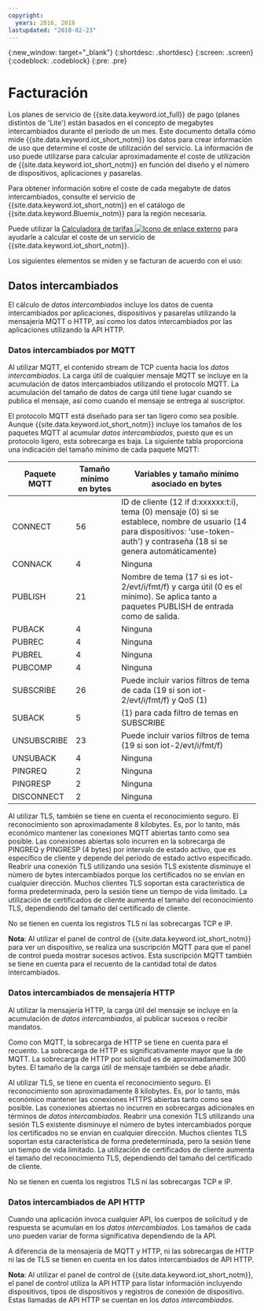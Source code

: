 ```yaml
---
copyright:
  years: 2016, 2018
lastupdated: "2018-02-23"
---
```

{:new_window: target="_blank"}
{:shortdesc: .shortdesc}
{:screen: .screen}
{:codeblock: .codeblock}
{:pre: .pre}

# Facturación

Los planes de servicio de {{site.data.keyword.iot_full}} de pago (planes distintos de 'Lite') están basados en el concepto de megabytes intercambiados durante el período de un mes.  Este documento detalla cómo mide {{site.data.keyword.iot_short_notm}} los datos para crear información de uso que determine el coste de utilización del servicio.  La información de uso puede utilizarse para calcular aproximadamente el coste de utilización de {{site.data.keyword.iot_short_notm}} en función del diseño y el número de dispositivos, aplicaciones y pasarelas.

Para obtener información sobre el coste de cada megabyte de datos intercambiados, consulte el servicio de {{site.data.keyword.iot_short_notm}} en el catálogo de {{site.data.keyword.Bluemix_notm}} para la región necesaria.

Puede utilizar la [Calculadora de tarifas ![Icono de enlace externo](../../../icons/launch-glyph.svg "Icono de enlace externo")](http://iot-cost-calculator.ng.bluemix.net/) para ayudarle a calcular el coste de un servicio de {{site.data.keyword.iot_short_notm}}.

Los siguientes elementos se miden y se facturan de acuerdo con el uso: 

## Datos intercambiados
El cálculo de *datos intercambiados* incluye los datos de cuenta intercambiados por aplicaciones, dispositivos y pasarelas utilizando la mensajería MQTT o HTTP, así como los datos intercambiados por las aplicaciones utilizando la API HTTP.

### Datos intercambiados por MQTT
Al utilizar MQTT, el contenido stream de TCP cuenta hacia los *datos intercambiados*.  La carga útil de cualquier mensaje MQTT se incluye en la acumulación de datos intercambiados utilizando el protocolo MQTT.  La acumulación del tamaño de datos de carga útil tiene lugar cuando se publica el mensaje, así como cuando el mensaje se entrega al suscriptor.

El protocolo MQTT está diseñado para ser tan ligero como sea posible.  Aunque {{site.data.keyword.iot_short_notm}} incluye los tamaños de los paquetes MQTT al acumular *datos intercambiados*, puesto que es un protocolo ligero, esta sobrecarga es baja.  La siguiente tabla proporciona una indicación del tamaño mínimo de cada paquete MQTT:

|Paquete MQTT                    |Tamaño mínimo en bytes  |Variables y tamaño mínimo asociado en bytes|
|-------------------------------|--------------------|-------------------------------------------------|
|CONNECT                        |56                  |ID de cliente (12 if d:xxxxxx:t:i), tema (0) mensaje (0) si se establece, nombre de usuario (14 para dispositivos: 'use-token-auth') y contraseña (18 si se genera automáticamente)|
|CONNACK                        |4                   |Ninguna|
|PUBLISH                        |21                  |Nombre de tema (17 si es iot-2/evt/i/fmt/f) y carga útil (0 es el mínimo).  Se aplica tanto a paquetes PUBLISH de entrada como de salida.|
|PUBACK                         |4                   |Ninguna|
|PUBREC                         |4                   |Ninguna|
|PUBREL                         |4                   |Ninguna|
|PUBCOMP                        |4                   |Ninguna|
|SUBSCRIBE                      |26                  |Puede incluir varios filtros de tema de cada (19 si son iot-2/evt/i/fmt/f) y QoS (1)|
|SUBACK                         |5                   |(1) para cada filtro de temas en SUBSCRIBE|
|UNSUBSCRIBE                    |23                  |Puede incluir varios filtros de tema (19 si son iot-2/evt/i/fmt/f)|
|UNSUBACK                       |4                   |Ninguna|
|PINGREQ                        |2                   |Ninguna|
|PINGRESP                       |2                   |Ninguna|
|DISCONNECT                     |2                   |Ninguna|

Al utilizar TLS, también se tiene en cuenta el reconocimiento seguro. El reconocimiento son aproximadamente 8 kilobytes. Es, por lo tanto, más económico mantener las conexiones MQTT abiertas tanto como sea posible. Las conexiones abiertas solo incurren en la sobrecarga de PINGREQ y PINGRESP (4 bytes) por intervalo de estado activo, que es específico de cliente y depende del periodo de estado activo especificado.  Reabrir una conexión TLS utilizando una sesión TLS existente disminuye el número de bytes intercambiados porque los certificados no se envían en cualquier dirección.  Muchos clientes TLS soportan esta característica de forma predeterminada, pero la sesión tiene un tiempo de vida limitado.  La utilización de certificados de cliente aumenta el tamaño del reconocimiento TLS, dependiendo del tamaño del certificado de cliente. 

No se tienen en cuenta los registros TLS ni las sobrecargas TCP e IP.

**Nota**: Al utilizar el panel de control de {{site.data.keyword.iot_short_notm}} para ver un dispositivo, se realiza una suscripción MQTT para que el panel de control pueda mostrar sucesos activos.  Esta suscripción MQTT también se tiene en cuenta para el recuento de la cantidad total de datos intercambiados.

### Datos intercambiados de mensajería HTTP
Al utilizar la mensajería HTTP, la carga útil del mensaje se incluye en la acumulación de *datos intercambiados*, al publicar sucesos o recibir mandatos.

Como con MQTT, la sobrecarga de HTTP se tiene en cuenta para el recuento.  La sobrecarga de HTTP es significativamente mayor que la de MQTT. La sobrecarga de HTTP por solicitud es de aproximadamente 300 bytes. El tamaño de la carga útil de mensaje también se debe añadir.

Al utilizar TLS, se tiene en cuenta el reconocimiento seguro.  El reconocimiento son aproximadamente 8 kilobytes.  Es, por lo tanto, más económico mantener las conexiones HTTPS abiertas tanto como sea posible.  Las conexiones abiertas no incurren en sobrecargas adicionales en términos de *datos intercambiados*.  Reabrir una conexión TLS utilizando una sesión TLS existente disminuye el número de bytes intercambiados porque los certificados no se envían en cualquier dirección.  Muchos clientes TLS soportan esta característica de forma predeterminada, pero la sesión tiene un tiempo de vida limitado.  La utilización de certificados de cliente aumenta el tamaño del reconocimiento TLS, dependiendo del tamaño del certificado de cliente.

No se tienen en cuenta los registros TLS ni las sobrecargas TCP e IP.

### Datos intercambiados de API HTTP
Cuando una aplicación invoca cualquier API, los cuerpos de solicitud y de respuesta se acumulan en los *datos intercambiados*.  Los tamaños de cada uno pueden variar de forma significativa dependiendo de la API.

A diferencia de la mensajería de MQTT y HTTP, ni las sobrecargas de HTTP ni las de TLS se tienen en cuenta en los datos intercambiados de API HTTP.

**Nota**: Al utilizar el panel de control de {{site.data.keyword.iot_short_notm}}, el panel de control utiliza la API HTTP para listar información incluyendo dispositivos, tipos de dispositivos y registros de conexión de dispositivo.  Estas llamadas de API HTTP se cuentan en los *datos intercambiados*.

<!-- ## Data Analyzed
The *data analyzed* calculation measures event data that is processed by the rules engine within the platform.  Data is considered processed by the rules engine when device events are evaluated by one or more rules, based on a specific device and event type. 
## Edge Data Analyzed
The *edge data analyzed* calculation measures event data that is processed on a gateway device by the {{site.data.keyword.iot_short_notm}} Edge Analytics Agent.  Data is considered processed by the edge agent when device events are evaluated by one or more edge rules, based on a specific device and event type.  -->
